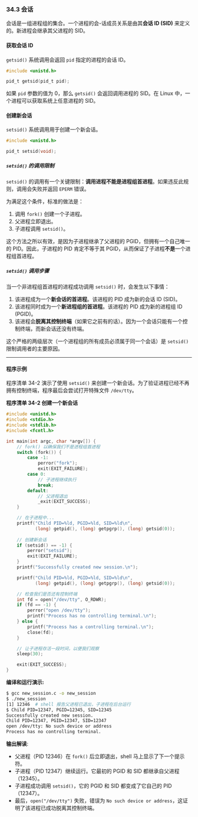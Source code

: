 ### **34.3 会话**

会话是一组进程组的集合。一个进程的会-话成员关系是由其**会话 ID (SID)** 来定义的。新进程会继承其父进程的 SID。

#### **获取会话 ID**

`getsid()` 系统调用会返回 `pid` 指定的进程的会话 ID。

```c
#include <unistd.h>

pid_t getsid(pid_t pid);
```

如果 `pid` 参数的值为 0，那么 `getsid()` 会返回调用进程的 SID。在 Linux 中，一个进程可以获取系统上任意进程的 SID。

#### **创建新会话**

`setsid()` 系统调用用于创建一个新会话。

```c
#include <unistd.h>

pid_t setsid(void);
```

##### **`setsid()` 的调用限制**

`setsid()` 的调用有一个关键限制：**调用进程不能是进程组首进程**。如果违反此规则，调用会失败并返回 `EPERM` 错误。

为满足这个条件，标准的做法是：

1.  调用 `fork()` 创建一个子进程。
2.  父进程立即退出。
3.  子进程调用 `setsid()`。

这个方法之所以有效，是因为子进程继承了父进程的 PGID，但拥有一个自己唯一的 PID。因此，子进程的 PID 肯定不等于其 PGID，从而保证了子进程**不是**一个进程组首进程。

##### **`setsid()` 调用步骤**

当一个非进程组首进程的进程成功调用 `setsid()` 时，会发生以下事情：

1.  该进程成为一个**新会话的首进程**。该进程的 PID 成为新的会话 ID (SID)。
2.  该进程同时成为一个**新进程组的首进程**。该进程的 PID 成为新的进程组 ID (PGID)。
3.  该进程会**脱离其控制终端**（如果它之前有的话）。因为一个会话只能有一个控制终端，而新会话还没有终端。

这个严格的两级层次（一个进程组的所有成员必须属于同一个会话）是 `setsid()` 限制调用者的主要原因。

-----

#### **程序示例**

程序清单 34-2 演示了使用 `setsid()` 来创建一个新会话。为了验证进程已经不再拥有控制终端，程序最后会尝试打开特殊文件 `/dev/tty`。

**程序清单 34-2 创建一个新会话**

```c
#include <unistd.h>
#include <stdio.h>
#include <stdlib.h>
#include <fcntl.h>

int main(int argc, char *argv[]) {
    // fork() 以确保我们不是进程组首进程
    switch (fork()) {
        case -1:
            perror("fork");
            exit(EXIT_FAILURE);
        case 0:
            // 子进程继续执行
            break;
        default:
            // 父进程退出
            _exit(EXIT_SUCCESS);
    }

    // 在子进程中...
    printf("Child PID=%ld, PGID=%ld, SID=%ld\n",
           (long) getpid(), (long) getpgrp(), (long) getsid(0));
    
    // 创建新会话
    if (setsid() == -1) {
        perror("setsid");
        exit(EXIT_FAILURE);
    }
    printf("Successfully created new session.\n");

    printf("Child PID=%ld, PGID=%ld, SID=%ld\n",
           (long) getpid(), (long) getpgrp(), (long) getsid(0));

    // 检查我们是否还有控制终端
    int fd = open("/dev/tty", O_RDWR);
    if (fd == -1) {
        perror("open /dev/tty");
        printf("Process has no controlling terminal.\n");
    } else {
        printf("Process has a controlling terminal.\n");
        close(fd);
    }

    // 让子进程存活一段时间，以便我们观察
    sleep(30);

    exit(EXIT_SUCCESS);
}
```

**编译和运行演示:**

```bash
$ gcc new_session.c -o new_session
$ ./new_session
[1] 12346  # shell 报告父进程已退出，子进程在后台运行
$ Child PID=12347, PGID=12345, SID=12345
Successfully created new session.
Child PID=12347, PGID=12347, SID=12347
open /dev/tty: No such device or address
Process has no controlling terminal.
```

**输出解读**:

  * 父进程（PID 12346）在 `fork()` 后立即退出，shell 马上显示了下一个提示符。
  * 子进程（PID 12347）继续运行。它最初的 PGID 和 SID 都继承自父进程（12345）。
  * 子进程成功调用 `setsid()`，它的 PGID 和 SID 都变成了它自己的 PID（12347）。
  * 最后，`open("/dev/tty")` 失败，错误为 `No such device or address`，这证明了该进程已成功脱离其控制终端。